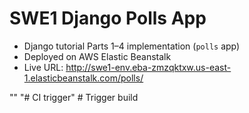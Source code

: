 # SWE1 Django Polls App

- Django tutorial Parts 1–4 implementation (`polls` app)
- Deployed on AWS Elastic Beanstalk
- Live URL: http://swe1-env.eba-zmzqktxw.us-east-1.elasticbeanstalk.com/polls/

"" 
"# CI trigger" 
#   T r i g g e r   b u i l d  
  
 